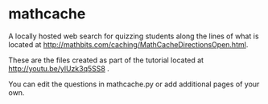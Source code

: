 mathcache
=========

A locally hosted web search for quizzing students along the lines of what is located at http://mathbits.com/caching/MathCacheDirectionsOpen.html.


These are the files created as part of the tutorial located at http://youtu.be/ylUzk3q5SS8 .


You can edit the questions in mathcache.py or add additional pages of your own. 
